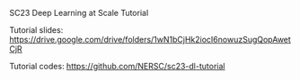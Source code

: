 SC23 Deep Learning at Scale Tutorial

Tutorial slides: https://drive.google.com/drive/folders/1wN1bCjHk2iocI6nowuzSugQopAwetCjR

Tutorial codes: https://github.com/NERSC/sc23-dl-tutorial
